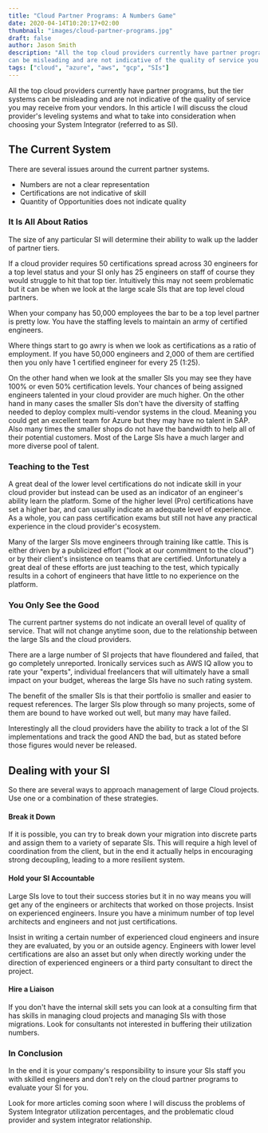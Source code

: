 ```yaml
---
title: "Cloud Partner Programs: A Numbers Game"
date: 2020-04-14T10:20:17+02:00
thumbnail: "images/cloud-partner-programs.jpg"
draft: false
author: Jason Smith
description: "All the top cloud providers currently have partner programs, but the tier systems
can be misleading and are not indicative of the quality of service you may receive from your vendors"
tags: ["cloud", "azure", "aws", "gcp", "SIs"]
---
```


All the top cloud providers currently have partner programs, but the tier systems
can be misleading and are not indicative of the quality of service you may receive from your vendors.
In this article I will discuss the cloud provider's leveling systems and what to take into
consideration when choosing your System Integrator (referred to as SI).

## The Current System

There are several issues around the current partner systems.

- Numbers are not a clear representation
- Certifications are not indicative of skill
- Quantity of Opportunities does not indicate quality

### It Is All About Ratios

The size of any particular SI will determine their ability to walk up
the ladder of partner tiers.

If a cloud provider requires 50 certifications spread across 30
engineers for a top level status and your SI only has 25 engineers on staff of course they would
struggle to hit that top tier. Intuitively this may not seem problematic but it can be when we
look at the large scale SIs that are top level cloud partners.

When your company has 50,000 employees the bar to be a top level partner is pretty low.  You have
the staffing levels to maintain an army of certified engineers.

Where things start to go awry is when we look as certifications as a ratio of employment.
If you have 50,000 engineers and 2,000 of them are certified then you only have 1 certified engineer for every 25 (1:25).

On the other hand when we look at the smaller SIs you may see they have 100% or even 50% certification levels.
Your chances of being assigned engineers talented in your cloud provider are much higher. On the other hand in many
cases the smaller SIs don't have the diversity of staffing needed to deploy complex multi-vendor
systems in the cloud. Meaning you could get an excellent team for Azure but they may have no talent
in SAP.  Also many times the smaller shops do not have the bandwidth to help all of their potential
customers.  Most of the Large SIs have a much larger and more diverse pool of talent.

### Teaching to the Test

A great deal of the lower level certifications do not indicate skill in your
cloud provider but instead can be used as an indicator of an engineer's ability learn the platform.
Some of the higher level (Pro) certifications have set a higher bar, and can usually indicate an
adequate level of experience.  As a whole, you can pass certification exams but still not
have any practical experience in the cloud provider's ecosystem.

Many of the larger SIs move engineers through training like cattle.  This is either driven by a
publicized effort ("look at our commitment to the cloud") or by their client's insistence on
teams that are certified. Unfortunately a great deal of these efforts are just teaching to the test,
which typically results in a cohort of engineers that have little to no experience on the platform.

### You Only See the Good

The current partner systems do not indicate an overall level of quality of service.  That will not
change anytime soon, due to the relationship between the large SIs and the cloud providers.

There are a large number of SI projects that have floundered and failed, that go completely
unreported.  Ironically services such as AWS IQ allow you to rate your "experts", individual
freelancers that will ultimately have a small impact on your budget, whereas the large SIs
have no such rating system.

The benefit of the smaller SIs is that their portfolio is smaller and easier to request
references.  The larger SIs plow through so many projects, some of them are bound to have worked
out well, but many may have failed.

Interestingly all the cloud providers have the ability to track a lot of the SI implementations
and track the good AND the bad, but as stated before those figures would never be released.

## Dealing with your SI

So there are several ways to approach management of large Cloud projects. Use one or
a combination of these strategies.

#### Break it Down
If it is possible, you can try to break down your migration into discrete parts and assign them to
a variety of separate SIs. This will require a high level of coordination from the client,
but in the end it actually helps in encouraging strong decoupling, leading to a more resilient
system.

#### Hold your SI Accountable
Large SIs love to tout their success stories but it in no way means you will get any of the
engineers or architects that worked on those projects.  Insist on experienced engineers.
Insure you have a minimum number of top level architects and engineers and not just
certifications.

Insist in writing a certain number of experienced cloud engineers
and insure they are evaluated, by you or an outside agency.
Engineers with lower level certifications are also an asset but
only when directly working under the direction of experienced engineers or a third party
consultant to direct the project.

#### Hire a Liaison
If you don't have the internal skill sets you can look at a consulting firm that has skills in
managing cloud projects and managing SIs with those migrations. Look for consultants not interested
in buffering their utilization numbers.

### In Conclusion
In the end it is your company's responsibility to insure your SIs staff you with skilled engineers
and don't rely on the cloud partner programs to evaluate your SI for you.

Look for more articles coming soon where I will discuss the problems of System Integrator
utilization percentages, and the problematic cloud provider and system integrator relationship.
